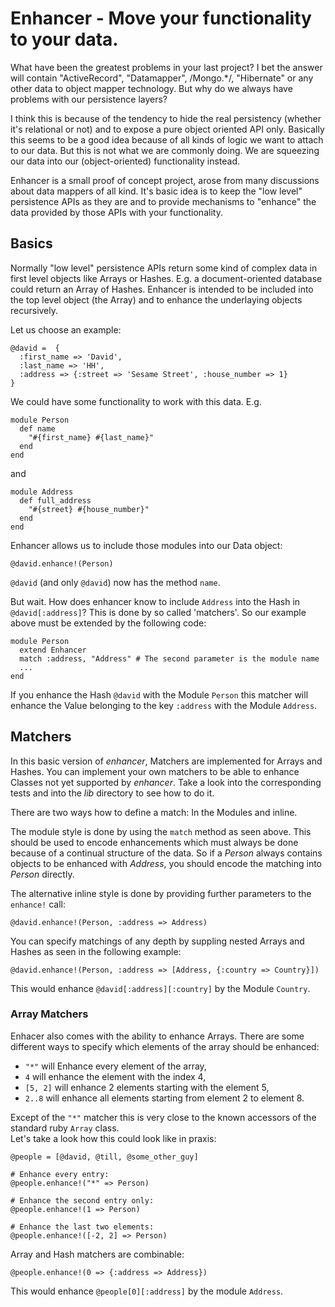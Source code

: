 # Enhancer - Move your functionality to your data.

What have been the greatest problems in your last project? I bet the answer will
contain "ActiveRecord", "Datamapper", /Mongo.*/, "Hibernate" or any other
data to object mapper technology. But why do we always have problems
with our persistence layers?

I think this is because of the tendency to hide the real persistency (whether
it's relational or not) and to expose a pure object oriented API only. Basically
this seems to be a good idea because of all kinds of logic we want to attach to
our data. But this is not what we are commonly doing. We are squeezing our data
into our (object-oriented) functionality instead.

Enhancer is a small proof of concept project, arose from many discussions about
data mappers of all kind. It's basic idea is to keep the "low level" persistence
APIs as they are and to provide mechanisms to "enhance" the data provided by those
APIs with your functionality.

## Basics
Normally "low level" persistence APIs return some kind of complex data in first
level objects like Arrays or Hashes. E.g. a document-oriented database could
return an Array of Hashes. Enhancer is intended to be included into the top
level object (the Array) and to enhance the underlaying objects recursively.

Let us choose an example:

    @david =  {
      :first_name => 'David', 
      :last_name => 'HH', 
      :address => {:street => 'Sesame Street', :house_number => 1}
    }

We could have some functionality to work with this data. E.g.

    module Person
      def name
        "#{first_name} #{last_name}"
      end
    end

and

    module Address
      def full_address
        "#{street} #{house_number}"
      end
    end

Enhancer allows us to include those modules into our Data object:

    @david.enhance!(Person)

`@david` (and only `@david`) now has the method `name`. 

But wait. How does enhancer know to include `Address` into the Hash in 
`@david[:address]`? This is done by so called 'matchers'. So our example above must be 
extended by the following code:

    module Person
      extend Enhancer
      match :address, "Address" # The second parameter is the module name
      ...
    end

If you enhance the Hash `@david` with the Module `Person` this matcher will enhance
the Value belonging to the key `:address` with the Module `Address`. 

## Matchers
In this basic version of _enhancer_, Matchers are implemented for Arrays and
Hashes. You can implement your own matchers to be able to enhance Classes not yet
supported by _enhancer_. Take a look into the corresponding tests and into the
_lib_ directory to see how to do it.

There are two ways how to define a match: In the Modules and inline.

The module style is done by using the `match` method as seen above. This should
be used to encode enhancements which must always be done because of a
continual structure of the data. So if a _Person_ always contains objects
to be enhanced with _Address_, you should encode the matching into _Person_
directly.

The alternative inline style is done by providing further parameters to the `enhance!` call:

    @david.enhance!(Person, :address => Address)

You can specify matchings of any depth by suppling nested Arrays and Hashes as seen
in the following example:

    @david.enhance!(Person, :address => [Address, {:country => Country}])

This would enhance `@david[:address][:country]` by the Module `Country`.

### Array Matchers
Enhacer also comes with the ability to enhance Arrays. There are some different ways to 
specify which elements of the array should be enhanced:

* `"*"` will Enhance every element of the array,
* `4` will enhance the element with the index 4,
* `[5, 2]` will enhance 2 elements starting with the element 5,
* `2..8` will enhance all elements starting from element 2 to element 8.

Except of the `"*"` matcher this is very close to the known accessors of the standard 
ruby `Array` class.   
Let's take a look how this could look like in praxis:

    @people = [@david, @till, @some_other_guy]
    
    # Enhance every entry:
    @people.enhance!("*" => Person)

    # Enhance the second entry only:
    @people.enhance!(1 => Person)

    # Enhance the last two elements:
    @people.enhance!([-2, 2] => Person)

Array and Hash matchers are combinable:
    
    @people.enhance!(0 => {:address => Address})

This would enhance `@people[0][:address]` by the module `Address`.